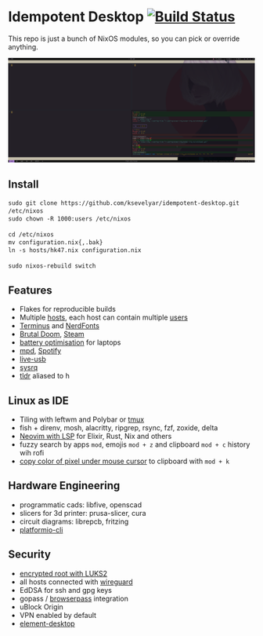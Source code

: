 # Idempotent Desktop [![Build Status](https://github.com/ksevelyar/idempotent-desktop/workflows/build/badge.svg)](https://github.com/ksevelyar/idempotent-desktop/actions)

This repo is just a bunch of NixOS modules, so you can pick or override anything. 

![leftwm](/assets/screens/leftwm.png)

## Install

```
sudo git clone https://github.com/ksevelyar/idempotent-desktop.git /etc/nixos
sudo chown -R 1000:users /etc/nixos

cd /etc/nixos
mv configuration.nix{,.bak}
ln -s hosts/hk47.nix configuration.nix

sudo nixos-rebuild switch
```

## Features

* Flakes for reproducible builds
* Multiple [hosts](https://github.com/ksevelyar/idempotent-desktop/tree/main/hosts), each host can contain multiple [users](https://github.com/ksevelyar/idempotent-desktop/tree/main/users)
* [Terminus](http://terminus-font.sourceforge.net/shots.html) and [NerdFonts](/sys/fonts.nix)
* [Brutal Doom](https://github.com/ksevelyar/brutal-doom), [Steam](https://github.com/ksevelyar/idempotent-desktop/blob/main/packages/games.nix)
* [battery optimisation](/hardware/power-management.nix) for laptops
* [mpd](/services/mpd.nix), [Spotify](https://open.spotify.com/playlist/1FOoZGP15NMWkGqLDWk3lR?si=a001b656806e46bd) 
* [live-usb](/live-usb/live-usb.nix)
* [sysrq](https://www.kernel.org/doc/html/latest/admin-guide/sysrq.html#what-are-the-command-keys) 
* [tldr](https://github.com/tldr-pages/tldr) aliased to h

## Linux as IDE

* Tiling with leftwm and Polybar or [tmux](https://github.com/ksevelyar/idempotent-desktop/blob/main/packages/tmux.nix)
* fish + direnv, mosh, alacritty, ripgrep, rsync, fzf, zoxide, delta 
* [Neovim with LSP](https://github.com/ksevelyar/idempotent-desktop/blob/main/users/shared/.config/nvim/init.vim) for Elixir, Rust, Nix and others
* fuzzy search by apps `mod`, emojis `mod + z` and clipboard `mod + c` history wih rofi 
* [copy color of pixel under mouse cursor](/sys/scripts.nix) to clipboard with `mod + k`

## Hardware Engineering

* programmatic cads: libfive, openscad
* slicers for 3d printer: prusa-slicer, cura 
* circuit diagrams: librepcb, fritzing 
* [platformio-cli](https://jeelabs.org/2018/getting-started-bp/)

## Security

* [encrypted root with LUKS2](/doc/encrypted-root.md)
* all hosts connected with [wireguard](https://github.com/ksevelyar/idempotent-desktop/blob/main/hosts/skynet.nix#L67)
* EdDSA for ssh and gpg keys
* gopass / [browserpass](https://github.com/browserpass/browserpass-extension#available-keyboard-shortcuts) integration
* uBlock Origin
* VPN enabled by default
* [element-desktop](https://matrix.org/)

